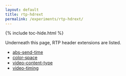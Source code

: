 ```yaml
---
layout: default
title: rtp-hdrext
permalink: /experiments/rtp-hdrext/
---
```



{% include toc-hide.html %}


Underneath this page, RTP header extensions are listed.

  * [abs-send-time](abs-send-time)
  * [color-space](color-space)
  * [video-content-type](video-content-type)
  * [video-timing](video-timing)

